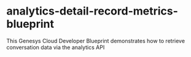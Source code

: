 # analytics-detail-record-metrics-blueprint
This Genesys Cloud Developer Blueprint demonstrates how to retrieve conversation data via the analytics API
